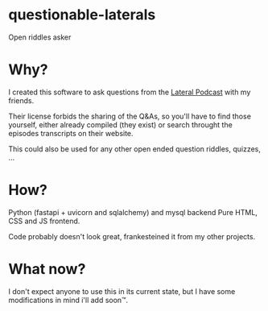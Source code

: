 # questionable-laterals
Open riddles asker

# Why?
I created this software to ask questions from the [Lateral Podcast](lateralcast.com) with my friends.

Their license forbids the sharing of the Q&As, so you'll have to find those yourself, either already compiled (they exist) or search throught the episodes transcripts on their website.

This could also be used for any other open ended question riddles, quizzes, ...

# How?
Python (fastapi + uvicorn and sqlalchemy) and mysql backend
Pure HTML, CSS and JS frontend.

Code probably doesn't look great, frankesteined it from my other projects.

# What now?
I don't expect anyone to use this in its current state, but I have some modifications in mind i'll add soon™.
